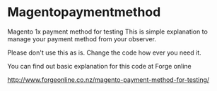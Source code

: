 # Magentopaymentmethod
Magento 1x payment method for testing
This is simple explanation to manage your payment method from your observer.

Please don't use this as is. Change the code how ever you need it.

You can find out basic explanation for this code at Forge online

http://www.forgeonline.co.nz/magento-payment-method-for-testing/

